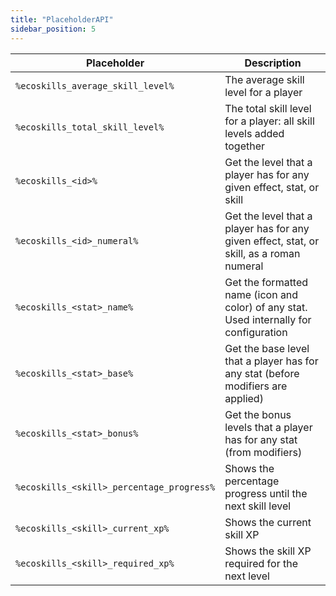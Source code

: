 ```yaml
---
title: "PlaceholderAPI"
sidebar_position: 5
---
```


| Placeholder                               | Description                                                                              |
|-------------------------------------------|------------------------------------------------------------------------------------------|
| `%ecoskills_average_skill_level%`         | The average skill level for a player                                                     |
| `%ecoskills_total_skill_level%`           | The total skill level for a player: all skill levels added together                      |
| `%ecoskills_<id>%`                        | Get the level that a player has for any given effect, stat, or skill                     |
| `%ecoskills_<id>_numeral%`                | Get the level that a player has for any given effect, stat, or skill, as a roman numeral |
| `%ecoskills_<stat>_name%`                 | Get the formatted name (icon and color) of any stat. Used internally for configuration   |
| `%ecoskills_<stat>_base%`                 | Get the base level that a player has for any stat (before modifiers are applied)         |
| `%ecoskills_<stat>_bonus%`                | Get the bonus levels that a player has for any stat (from modifiers)                     |
| `%ecoskills_<skill>_percentage_progress%` | Shows the percentage progress until the next skill level                                 |
| `%ecoskills_<skill>_current_xp%`          | Shows the current skill XP                                                               |
| `%ecoskills_<skill>_required_xp%`         | Shows the skill XP required for the next level                                           |
